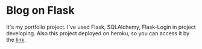 # Blog on Flask

It's my portfolio project. 
I've used Flask, SQLAlchemy, Flask-Login in project developing. 
Also this project deployed on heroku, so you can access it by the [link](https://lingo-blog-app.herokuapp.com/).


